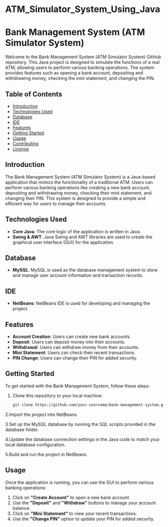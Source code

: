 # ATM_Simulator_System_Using_Java

# Bank Management System (ATM Simulator System)

Welcome to the Bank Management System (ATM Simulator System) GitHub repository. This Java project is designed to simulate the functions of a real ATM, allowing users to perform various banking operations. The system provides features such as opening a bank account, depositing and withdrawing money, checking the mini statement, and changing the PIN.

## Table of Contents

- [Introduction](#introduction)
- [Technologies Used](#technologies-used)
- [Database](#database)
- [IDE](#ide)
- [Features](#features)
- [Getting Started](#getting-started)
- [Usage](#usage)
- [Contributing](#contributing)
- [License](#license)

## Introduction

The Bank Management System (ATM Simulator System) is a Java-based application that mimics the functionality of a traditional ATM. Users can perform various banking operations like creating a new bank account, depositing and withdrawing money, checking their mini statement, and changing their PIN. This system is designed to provide a simple and efficient way for users to manage their accounts.

## Technologies Used

- **Core Java**: The core logic of the application is written in Java.
- **Swing & AWT**: Java Swing and AWT libraries are used to create the graphical user interface (GUI) for the application.

## Database

- **MySQL**: MySQL is used as the database management system to store and manage user account information and transaction records.

## IDE

- **NetBeans**: NetBeans IDE is used for developing and managing the project.

## Features

- **Account Creation**: Users can create new bank accounts.
- **Deposit**: Users can deposit money into their accounts.
- **Withdrawal**: Users can withdraw money from their accounts.
- **Mini Statement**: Users can check their recent transactions.
- **PIN Change**: Users can change their PIN for added security.

## Getting Started

To get started with the Bank Management System, follow these steps:

1. Clone this repository to your local machine:

   ```bash
   git clone https://github.com/your-username/bank-management-system.git

2.Import the project into NetBeans.

3.Set up the MySQL database by running the SQL scripts provided in the database folder.

4.Update the database connection settings in the Java code to match your local database configuration.

5.Build and run the project in NetBeans.

## Usage

Once the application is running, you can use the GUI to perform various banking operations:

1. Click on **"Create Account"** to open a new bank account.
2. Use the **"Deposit"** and **"Withdraw"** buttons to manage your account balance.
3. Click on **"Mini Statement"** to view your recent transactions.
4. Use the **"Change PIN"** option to update your PIN for added security.
